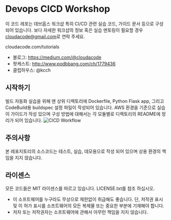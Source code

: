 # Devops CICD Workshop

이 코드 레포는 데브옵스 워크샵 특히 CI/CD 관련 실습 코드, 가이드 문서 등으로 구성 되어 있습니다. 보다 자세한 워크샵의 정보 혹은 실습 멘토링이 필요할 경우 <a href="mailto:cloudacode@gmail.com">cloudacode@gmail.com</a>로 연락 주세요.

cloudacode.com/tutorials
* 블로그: https://medium.com/@cloudacode
* 팟케스트: http://www.podbbang.com/ch/1779436
* 클럽하우스: @kcch
  
## 시작하기
빌드 자동화 실습을 위해 맨 상위 디렉토리에 Dockerfile, Python Flask app, 그리고 CodeBuild용 buildspec 설정 파일이 작성되어 있습니다.
AWS 환경을 기준으로 실습이 가이드가 작성 있으며 구성 방법에 대해서는 각 모듈별로 디렉토리의 README에 정리가 되어 있습니다. 
![CICD Workflow](./images/devops-cicd-workshop.png)

## 주의사항
본 레포지토리의 소스코드는 테스트, 실습, 데모용으로 작성 되어 있으며 상용 환경의 책임을 지지 않습니다.

## 라이센스
모든 코드들은 MIT 라이센스를 따르고 있습니다. LICENSE.txt를 참조 하십시오.
* 이 소프트웨어를 누구라도 무상으로 제한없이 취급해도 좋습니다. 단, 저작권 표시 및 이 허가 표시를 소프트웨어의 모든 복제물 또는 중요한 부분에 기재해야 합니다.
* 저자 또는 저작권자는 소프트웨어에 관해서 아무런 책임을 지지 않습니다.
